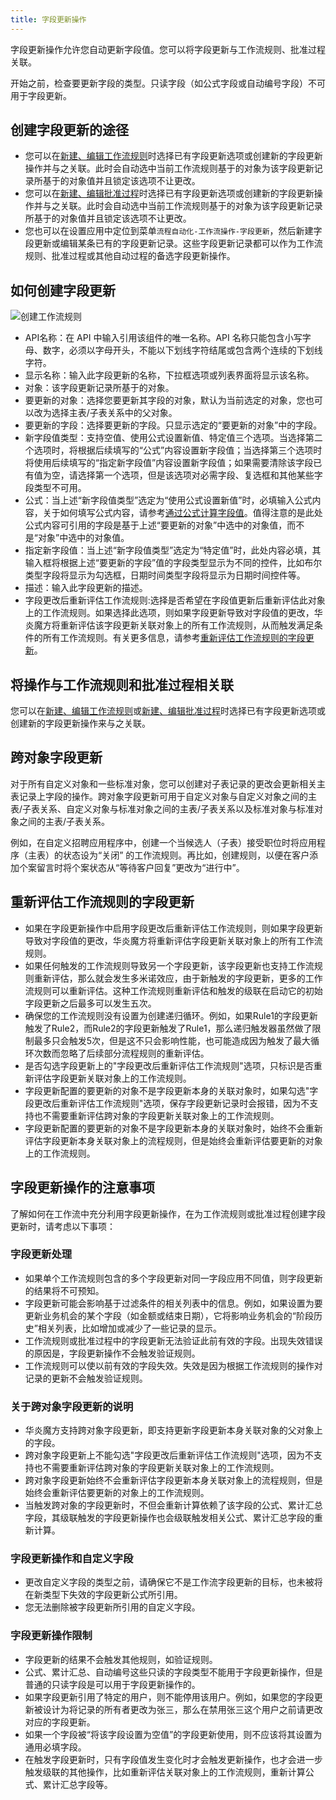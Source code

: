 ```yaml
---
title: 字段更新操作
---
```


字段更新操作允许您自动更新字段值。您可以将字段更新与工作流规则、批准过程关联。

开始之前，检查要更新字段的类型。只读字段（如公式字段或自动编号字段）不可用于字段更新。

## 创建字段更新的途径

- 您可以在[新建、编辑工作流规则](/help/auto_workflow/create)时选择已有字段更新选项或创建新的字段更新操作并与之关联。此时会自动选中当前工作流规则基于的对象为该字段更新记录所基于的对象值并且锁定该选项不让更改。
- 您可以在[新建、编辑批准过程](/help/approval/create)时选择已有字段更新选项或创建新的字段更新操作并与之关联。此时会自动选中当前工作流规则基于的对象为该字段更新记录所基于的对象值并且锁定该选项不让更改。
- 您也可以在设置应用中定位到菜单`流程自动化-工作流操作-字段更新`，然后新建字段更新或编辑某条已有的字段更新记录。这些字段更新记录都可以作为工作流规则、批准过程或其他自动过程的备选字段更新操作。

## 如何创建字段更新

![创建工作流规则](/assets/help/auto_actions/auto_actions_create.png)

- API名称：在 API 中输入引用该组件的唯一名称。API 名称只能包含小写字母、数字，必须以字母开头，不能以下划线字符结尾或包含两个连续的下划线字符。
- 显示名称：输入此字段更新的名称，下拉框选项或列表界面将显示该名称。
- 对象：该字段更新记录所基于的对象。
- 要更新的对象：选择您要更新其字段的对象，默认为当前选定的对象，您也可以改为选择主表/子表关系中的父对象。
- 要更新的字段：选择要更新的字段。只显示选定的“要更新的对象”中的字段。
- 新字段值类型：支持空值、使用公式设置新值、特定值三个选项。当选择第二个选项时，将根据后续填写的“公式”内容设置新字段值；当选择第三个选项时将使用后续填写的“指定新字段值”内容设置新字段值；如果需要清除该字段已有值为空，请选择第一个选项，但是该选项对必需字段、复选框和其他某些字段类型不可用。
- 公式：当上述“新字段值类型”选定为“使用公式设置新值”时，必填输入公式内容，关于如何填写公式内容，请参考[通过公式计算字段值](/help/formula/summary)。值得注意的是此处公式内容可引用的字段是基于上述“要更新的对象”中选中的对象值，而不是“对象”中选中的对象值。
- 指定新字段值：当上述“新字段值类型”选定为“特定值”时，此处内容必填，其输入框将根据上述“要更新的字段”值的字段类型显示为不同的控件，比如布尔类型字段将显示为勾选框，日期时间类型字段将显示为日期时间控件等。
- 描述：输入此字段更新的描述。
- 字段更改后重新评估工作流规则:选择是否希望在字段值更新后重新评估此对象上的工作流规则。如果选择此选项，则如果字段更新导致对字段值的更改，华炎魔方将重新评估该字段更新关联对象上的所有工作流规则，从而触发满足条件的所有工作流规则。有关更多信息，请参考[重新评估工作流规则的字段更新](#重新评估工作流规则的字段更新)。

## 将操作与工作流规则和批准过程相关联

您可以在[新建、编辑工作流规则](/help/auto_workflow/create)或[新建、编辑批准过程](/help/approval/create)时选择已有字段更新选项或创建新的字段更新操作来与之关联。

## 跨对象字段更新

对于所有自定义对象和一些标准对象，您可以创建对子表记录的更改会更新相关主表记录上字段的操作。跨对象字段更新可用于自定义对象与自定义对象之间的主表/子表关系、自定义对象与标准对象之间的主表/子表关系以及标准对象与标准对象之间的主表/子表关系。

例如，在自定义招聘应用程序中，创建一个当候选人（子表）接受职位时将应用程序（主表）的状态设为“关闭” 的工作流规则。再比如，创建规则，以便在客户添加个案留言时将个案状态从“等待客户回复”更改为“进行中”。

## 重新评估工作流规则的字段更新

- 如果在字段更新操作中启用字段更改后重新评估工作流规则，则如果字段更新导致对字段值的更改，华炎魔方将重新评估字段更新关联对象上的所有工作流规则。
- 如果任何触发的工作流规则导致另一个字段更新，该字段更新也支持工作流规则重新评估，那么就会发生多米诺效应，由于新触发的字段更新，更多的工作流规则可以重新评估。这种工作流规则重新评估和触发的级联在启动它的初始字段更新之后最多可以发生五次。
- 确保您的工作流规则没有设置为创建递归循环。例如，如果Rule1的字段更新触发了Rule2，而Rule2的字段更新触发了Rule1，那么递归触发器虽然做了限制最多只会触发5次，但是这不只会影响性能，也可能造成因为触发了最大循环次数而忽略了后续部分流程规则的重新评估。
- 是否勾选字段更新上的"字段更改后重新评估工作流规则"选项，只标识是否重新评估字段更新关联对象上的工作流规则。
- 字段更新配置的要更新的对象不是字段更新本身的关联对象时，如果勾选"字段更改后重新评估工作流规则"选项，保存字段更新记录时会报错，因为不支持也不需要重新评估跨对象的字段更新关联对象上的工作流规则。
- 字段更新配置的要更新的对象不是字段更新本身的关联对象时，始终不会重新评估字段更新本身关联对象上的流程规则，但是始终会重新评估要更新的对象上的工作流规则。

## 字段更新操作的注意事项

了解如何在工作流中充分利用字段更新操作，在为工作流规则或批准过程创建字段更新时，请考虑以下事项：

### 字段更新处理

- 如果单个工作流规则包含的多个字段更新对同一字段应用不同值，则字段更新的结果将不可预知。
- 字段更新可能会影响基于过滤条件的相关列表中的信息。例如，如果设置为要更新业务机会的某个字段（如金额或结束日期），它将影响业务机会的“阶段历史”相关列表，比如增加或减少了一些记录的显示。
- 工作流规则或批准过程中的字段更新无法验证此前有效的字段。出现失效错误的原因是，字段更新操作不会触发验证规则。
- 工作流规则可以使以前有效的字段失效。失效是因为根据工作流规则的操作对记录的更新不会触发验证规则。

### 关于跨对象字段更新的说明

- 华炎魔方支持跨对象字段更新，即支持更新字段更新本身关联对象的父对象上的字段。
- 跨对象字段更新上不能勾选"字段更改后重新评估工作流规则"选项，因为不支持也不需要重新评估跨对象的字段更新关联对象上的工作流规则。
- 跨对象字段更新始终不会重新评估字段更新本身关联对象上的流程规则，但是始终会重新评估要更新的对象上的工作流规则。
- 当触发跨对象的字段更新时，不但会重新计算依赖了该字段的公式、累计汇总字段，其级联触发的字段更新操作也会级联触发相关公式、累计汇总字段的重新计算。

### 字段更新操作和自定义字段

- 更改自定义字段的类型之前，请确保它不是工作流字段更新的目标，也未被将在新类型下失效的字段更新公式所引用。
- 您无法删除被字段更新所引用的自定义字段。

### 字段更新操作限制

- 字段更新的结果不会触发其他规则，如验证规则。
- 公式、累计汇总、自动编号这些只读的字段类型不能用于字段更新操作，但是普通的只读字段是可以用于字段更新操作的。
- 如果字段更新引用了特定的用户，则不能停用该用户。例如，如果您的字段更新被设计为将记录的所有者更改为张三，那么在禁用张三这个用户之前请更改对应的字段更新。
- 如果一个字段被“将该字段设置为空值”的字段更新使用，则不应该将其设置为通用必填字段。
- 在触发字段更新时，只有字段值发生变化时才会触发更新操作，也才会进一步触发级联的其他操作，比如重新评估关联对象上的工作流规则，重新计算公式、累计汇总字段等。
